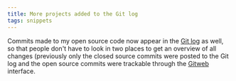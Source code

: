 ```yaml
---
title: More projects added to the Git log
tags: snippets
---
```


Commits made to my open source code now appear in the [Git log](http://wincent.dev/a/about/wincent/weblog/svn-log/archives/) as well, so that people don't have to look in two places to get an overview of all changes (previously only the closed source commits were posted to the Git log and the open source commits were trackable through the [Gitweb](http://wincent.dev/wiki/Gitweb) interface.
